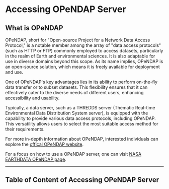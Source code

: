 Accessing OPeNDAP Server
===

##  What is OPeNDAP
OPeNDAP, short for "Open-source Project for a Network Data Access Protocol," is a notable member among the array of "data access protocols" (such as HTTP or FTP) commonly employed to access datasets, particularly in the realm of Earth and environmental sciences. It is also adaptable for use in diverse domains beyond this scope. As its name implies, OPeNDAP is an open-source solution, which means it is freely available for deployment and use.

One of OPeNDAP's key advantages lies in its ability to perform on-the-fly data transfer or to subset datasets. This flexibility ensures that it can effectively cater to the diverse needs of different users, enhancing accessibility and usability.

Typically, a data server, such as a THREDDS server (Thematic Real-time Environmental Data Distribution System server), is equipped with the capability to provide various data access protocols, including OPeNDAP. This versatility allows users to select the most suitable access method for their requirements.

For more in-depth information about OPeNDAP, interested individuals can explore the [offical OPeNDAP website](https://www.opendap.org).

For a focus on how to use a OPeNDAP server, one can visit [NASA EARTHDATA OPeNDAP page](https://www.earthdata.nasa.gov/engage/open-data-services-and-software/api/opendap).

---

##  Table of Content of Accessing OPeNDAP Server
```{tableofcontents}
```
